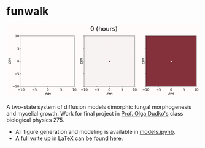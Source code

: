 # funwalk

![](figures/sim_gif.gif)

A two-state system of diffusion models dimorphic fungal morphogenesis and mycelial growth. Work for final project in [Prof. Olga Dudko's](https://dudko.ucsd.edu/index.html) class biological physics 275. 
    
* All figure generation and modeling is available in [models.ipynb](https://github.com/cameronmartino/funwalk/blob/master/models.ipynb). 
* A full write up in LaTeX can be found [here](https://github.com/cameronmartino/funwalk/tree/master/ms).
